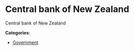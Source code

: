 # Central bank of New Zealand

Central bank of New Zealand

**Categories**:

- [Government](https://github/apis-list/apis-list#government)



